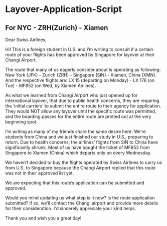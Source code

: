 # Layover-Application-Script

## For NYC - ZRH(Zurich) - Xiamen

Dear Swiss Airlines,


Hi! This is a foreign student in U.S. and I’m writing to consult if a certain route of your flights has been approved by Singapore for layover at their Changi Airport. 


The route that many of us eagerly consider about is operating as following: New York (JFK) - Zurich (ZRH) - Singapore (SIN) - Xiamen, China (XMN). And the respective flights are: LX 15 (departing on Monday) - LX 176 (on Tue) - MF852 (on Wed, by Xiamen Airlines). 


As what we learned from Changi Airport who just opened up for international layover, that due to public health concerns, they are requiring the ‘initial carriers’ to submit the entire route to their agency for application. They would NOT allow any layover until the specific route was permitted, and the boarding passes for the entire route are printed out at the very beginning spot. 


I’m writing as many of my friends share the same desire here. We’re students from China and we just finished our study in U.S., preparing to return. Due to health concerns, the airlines’ flights from SIN to China have significantly shrunk. Most of us have bought the ticket of MF852 from Singapore to Xiamen (China) which departs only on every Wednesday. 


We haven’t decided to buy the flights operated by Swiss Airlines to carry us from U.S. to Singapore because the Changi Airport replied that this route was not in their approved list yet.


We are expecting that this route’s application can be submitted and approved. 


Would you mind updating us what step is it now? Is the route application submitted? If so, we’ll contact the Changi airport and provide more details for their consideration. I'd sincerely appreciate your kind helps. 


Thank you and wish you a great day!
